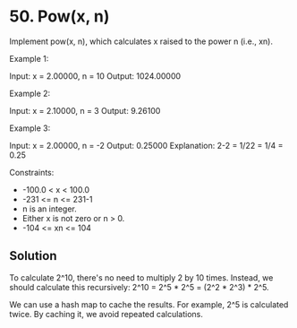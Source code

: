 # 50. Pow(x, n)
Implement pow(x, n), which calculates x raised to the power n (i.e., xn).

Example 1:

Input: x = 2.00000, n = 10
Output: 1024.00000

Example 2:

Input: x = 2.10000, n = 3
Output: 9.26100

Example 3:

Input: x = 2.00000, n = -2
Output: 0.25000
Explanation: 2-2 = 1/22 = 1/4 = 0.25

Constraints:

* -100.0 < x < 100.0
* -231 <= n <= 231-1
* n is an integer.
* Either x is not zero or n > 0.
* -104 <= xn <= 104

## Solution
To calculate 2^10, there's no need to multiply 2 by 10 times. Instead, we should calculate this recursively: 2^10 = 2^5 * 2^5 = (2^2 * 2^3) * 2^5.

We can use a hash map to cache the results. For example, 2^5 is calculated twice. By caching it, we avoid repeated calculations.